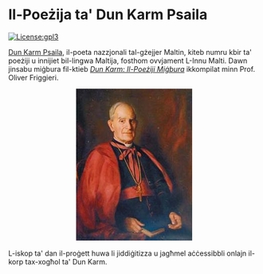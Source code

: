 # Il-Poeżija ta' Dun Karm Psaila
[![License:gpl3](https://img.shields.io/badge/License-GPL%20v.3.0-blue.svg)](https://www.gnu.org/licenses/gpl-3.0.en.html)

[Dun Karm Psaila](https://en.wikipedia.org/wiki/Dun_Karm_Psaila), il-poeta nazzjonali tal-gżejjer Maltin, kiteb numru kbir ta' poeżiji u innijiet bil-lingwa Maltija, fosthom ovvjament L-Innu Malti. Dawn jinsabu miġbura fil-ktieb [_Dun Karm: Il-Poeżiji Miġbura_](https://bdlbooks.com/product/dun-karm-poezija-migbura/) ikkompilat minn Prof. Oliver Friggieri.

<center><img src="dunkarm.png" alt="Dun Karm Psaila"></center>

L-iskop ta' dan il-proġett huwa li jiddiġitizza u jagħmel aċċessibbli onlajn il-korp tax-xogħol ta' Dun Karm.
